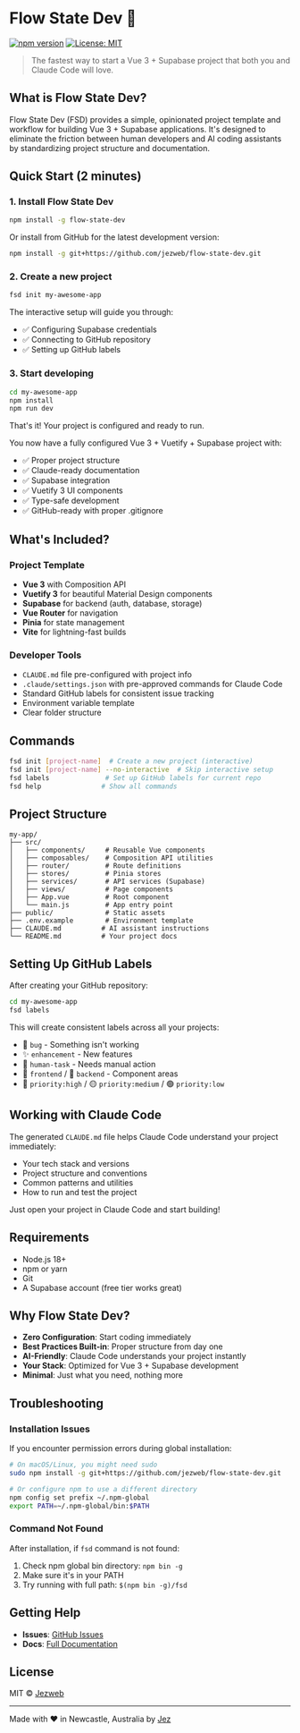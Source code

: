 # Flow State Dev 🚀

[![npm version](https://badge.fury.io/js/flow-state-dev.svg)](https://www.npmjs.com/package/flow-state-dev)
[![License: MIT](https://img.shields.io/badge/License-MIT-yellow.svg)](https://opensource.org/licenses/MIT)

> The fastest way to start a Vue 3 + Supabase project that both you and Claude Code will love.

## What is Flow State Dev?

Flow State Dev (FSD) provides a simple, opinionated project template and workflow for building Vue 3 + Supabase applications. It's designed to eliminate the friction between human developers and AI coding assistants by standardizing project structure and documentation.

## Quick Start (2 minutes)

### 1. Install Flow State Dev

```bash
npm install -g flow-state-dev
```

Or install from GitHub for the latest development version:

```bash
npm install -g git+https://github.com/jezweb/flow-state-dev.git
```

### 2. Create a new project

```bash
fsd init my-awesome-app
```

The interactive setup will guide you through:
- ✅ Configuring Supabase credentials
- ✅ Connecting to GitHub repository
- ✅ Setting up GitHub labels

### 3. Start developing

```bash
cd my-awesome-app
npm install
npm run dev
```

That's it! Your project is configured and ready to run.

You now have a fully configured Vue 3 + Vuetify + Supabase project with:
- ✅ Proper project structure
- ✅ Claude-ready documentation
- ✅ Supabase integration
- ✅ Vuetify 3 UI components
- ✅ Type-safe development
- ✅ GitHub-ready with proper .gitignore

## What's Included?

### Project Template
- **Vue 3** with Composition API
- **Vuetify 3** for beautiful Material Design components
- **Supabase** for backend (auth, database, storage)
- **Vue Router** for navigation
- **Pinia** for state management
- **Vite** for lightning-fast builds

### Developer Tools
- `CLAUDE.md` file pre-configured with project info
- `.claude/settings.json` with pre-approved commands for Claude Code
- Standard GitHub labels for consistent issue tracking
- Environment variable template
- Clear folder structure

## Commands

```bash
fsd init [project-name]  # Create a new project (interactive)
fsd init [project-name] --no-interactive  # Skip interactive setup
fsd labels              # Set up GitHub labels for current repo
fsd help               # Show all commands
```

## Project Structure

```
my-app/
├── src/
│   ├── components/     # Reusable Vue components
│   ├── composables/    # Composition API utilities
│   ├── router/         # Route definitions
│   ├── stores/         # Pinia stores
│   ├── services/       # API services (Supabase)
│   ├── views/          # Page components
│   ├── App.vue         # Root component
│   └── main.js         # App entry point
├── public/             # Static assets
├── .env.example        # Environment template
├── CLAUDE.md          # AI assistant instructions
└── README.md          # Your project docs
```

## Setting Up GitHub Labels

After creating your GitHub repository:

```bash
cd my-awesome-app
fsd labels
```

This will create consistent labels across all your projects:
- 🐛 `bug` - Something isn't working
- ✨ `enhancement` - New features
- 🙋 `human-task` - Needs manual action
- 🎨 `frontend` / 🔧 `backend` - Component areas
- 🔴 `priority:high` / 🟡 `priority:medium` / 🟢 `priority:low`

## Working with Claude Code

The generated `CLAUDE.md` file helps Claude Code understand your project immediately:
- Your tech stack and versions
- Project structure and conventions
- Common patterns and utilities
- How to run and test the project

Just open your project in Claude Code and start building!

## Requirements

- Node.js 18+ 
- npm or yarn
- Git
- A Supabase account (free tier works great)

## Why Flow State Dev?

- **Zero Configuration**: Start coding immediately
- **Best Practices Built-in**: Proper structure from day one
- **AI-Friendly**: Claude Code understands your project instantly
- **Your Stack**: Optimized for Vue 3 + Supabase development
- **Minimal**: Just what you need, nothing more

## Troubleshooting

### Installation Issues

If you encounter permission errors during global installation:

```bash
# On macOS/Linux, you might need sudo
sudo npm install -g git+https://github.com/jezweb/flow-state-dev.git

# Or configure npm to use a different directory
npm config set prefix ~/.npm-global
export PATH=~/.npm-global/bin:$PATH
```

### Command Not Found

After installation, if `fsd` command is not found:

1. Check npm global bin directory: `npm bin -g`
2. Make sure it's in your PATH
3. Try running with full path: `$(npm bin -g)/fsd`

## Getting Help

- **Issues**: [GitHub Issues](https://github.com/jezweb/flow-state-dev/issues)
- **Docs**: [Full Documentation](https://github.com/jezweb/flow-state-dev/tree/main/docs)

## License

MIT © [Jezweb](https://jezweb.com.au)

---

Made with ❤️ in Newcastle, Australia by [Jez](https://www.linkedin.com/in/jeremydawes/)